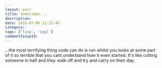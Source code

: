 ```yaml
---
layout: post
title: Sometimes...
description:
date: 2015-07-06 12:23:48
category:
tags: ['lisp', 'cepl']
commentIssueId:
---
```

...the most terrifying thing code can do is run whilst you looks at some part of it so terrible that you cant understand how it even started. It's like cutting someone in half and they walk off and try and carry on their day.

